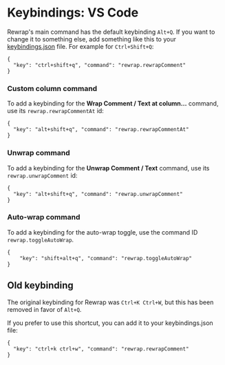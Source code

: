 # Keybindings: VS Code #

Rewrap's main command has the default keybinding `Alt+Q`. If you want to change it to something else, add something like this to your [keybindings.json](https://code.visualstudio.com/docs/customization/keybindings#_customizing-shortcuts) file. For example for `Ctrl+Shift+Q`:

```json5
{ 
  "key": "ctrl+shift+q", "command": "rewrap.rewrapComment"
}
```

### Custom column command ###
To add a keybinding for the **Wrap Comment / Text at column...** command, use its `rewrap.rewrapCommentAt` id:
```json5
{ 
  "key": "alt+shift+q", "command": "rewrap.rewrapCommentAt"
}
```

### Unwrap command ###
To add a keybinding for the **Unwrap Comment / Text** command, use its `rewrap.unwrapComment` id:
```json5
{
  "key": "alt+shift+q", "command": "rewrap.unwrapComment"
}
```

### Auto-wrap command ###
To add a keybinding for the auto-wrap toggle, use the command ID `rewrap.toggleAutoWrap`.

```json5
{
    "key": "shift+alt+q", "command": "rewrap.toggleAutoWrap"
}
```


## Old keybinding

The original keybinding for Rewrap was `Ctrl+K Ctrl+W`, but this has been removed in favor of `Alt+Q`.

If you prefer to use this shortcut, you can add it to your keybindings.json file:

```json5
{ 
  "key": "ctrl+k ctrl+w", "command": "rewrap.rewrapComment"
}
```
